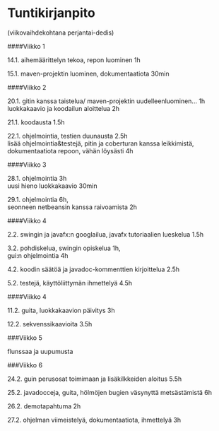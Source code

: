 # Tuntikirjanpito

(viikovaihdekohtana perjantai-dedis)

####Viikko 1 

14.1. aihemäärittelyn tekoa, repon luominen 1h

15.1. maven-projektin luominen, dokumentaatiota 30min

####Viikko 2

20.1. gitin kanssa taistelua/ maven-projektin uudelleenluominen... 1h		
	luokkakaavio ja koodailun aloittelua 2h

21.1. koodausta 1.5h

22.1. ohjelmointia, testien duunausta 2.5h		
	lisää ohjelmointia&testejä, pitin ja coberturan kanssa leikkimistä, dokumentaatiota repoon, vähän löysästi 4h
    

####Viikko 3

28.1. ohjelmointia 3h		
	uusi hieno luokkakaavio 30min
        
29.1. ohjelmointia 6h,		
	seonneen netbeansin kanssa raivoamista 2h

####Viikko 4

2.2. swingin ja javafx:n googlailua, javafx tutoriaalien lueskelua 1.5h

3.2. pohdiskelua, swingin opiskelua 1h,		
	gui:n ohjelmointia 4h

4.2. koodin säätöä ja javadoc-kommenttien kirjoittelua 2.5h

5.2. testejä, käyttöliittymän ihmettelyä 4.5h

####Viikko 4

11.2. guita, luokkakaavion päivitys 3h

12.2. sekvenssikaavioita 3.5h

###Viikko 5

flunssaa ja uupumusta

###Viikko 6

24.2. guin perusosat toimimaan ja lisäkilkkeiden aloitus 5.5h

25.2. javadocceja, guita, hölmöjen bugien väsynyttä metsästämistä 6h

26.2. demotapahtuma 2h

27.2. ohjelman viimeistelyä, dokumentaatiota, ihmettelyä 3h
